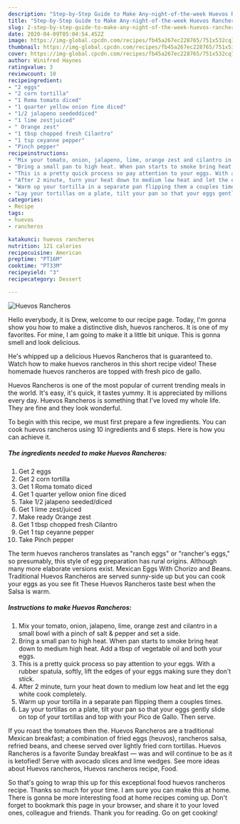 ```yaml
---
description: "Step-by-Step Guide to Make Any-night-of-the-week Huevos Rancheros"
title: "Step-by-Step Guide to Make Any-night-of-the-week Huevos Rancheros"
slug: 2-step-by-step-guide-to-make-any-night-of-the-week-huevos-rancheros
date: 2020-04-09T05:04:54.452Z
image: https://img-global.cpcdn.com/recipes/fb45a267ec228765/751x532cq70/huevos-rancheros-recipe-main-photo.jpg
thumbnail: https://img-global.cpcdn.com/recipes/fb45a267ec228765/751x532cq70/huevos-rancheros-recipe-main-photo.jpg
cover: https://img-global.cpcdn.com/recipes/fb45a267ec228765/751x532cq70/huevos-rancheros-recipe-main-photo.jpg
author: Winifred Haynes
ratingvalue: 3
reviewcount: 10
recipeingredient:
- "2 eggs"
- "2 corn tortilla"
- "1 Roma tomato diced"
- "1 quarter yellow onion fine diced"
- "1/2 jalapeno seededdiced"
- "1 lime zestjuiced"
- " Orange zest"
- "1 tbsp chopped fresh Cilantro"
- "1 tsp ceyanne pepper"
- "Pinch pepper"
recipeinstructions:
- "Mix your tomato, onion, jalapeno, lime, orange zest and cilantro in a small bowl with a pinch of salt &amp; pepper and set a side."
- "Bring a small pan to high heat. When pan starts to smoke bring heat down to medium high heat. Add a tbsp of vegetable oil and both your eggs."
- "This is a pretty quick process so pay attention to your eggs. With a rubber spatula, softly, lift the edges of your eggs making sure they don&#39;t stick."
- "After 2 minute, turn your heat down to medium low heat and let the egg white cook completely."
- "Warm up your tortilla in a separate pan flipping them a couples times."
- "Lay your tortillas on a plate, tilt your pan so that your eggs gently slide on top of your tortillas and top with your Pico de Gallo. Then serve."
categories:
- Recipe
tags:
- huevos
- rancheros

katakunci: huevos rancheros 
nutrition: 121 calories
recipecuisine: American
preptime: "PT16M"
cooktime: "PT33M"
recipeyield: "3"
recipecategory: Dessert

---
```



![Huevos Rancheros](https://img-global.cpcdn.com/recipes/fb45a267ec228765/751x532cq70/huevos-rancheros-recipe-main-photo.jpg)

Hello everybody, it is Drew, welcome to our recipe page. Today, I'm gonna show you how to make a distinctive dish, huevos rancheros. It is one of my favorites. For mine, I am going to make it a little bit unique. This is gonna smell and look delicious.

He&#39;s whipped up a delicious Huevos Rancheros that is guaranteed to. Watch how to make huevos rancheros in this short recipe video! These homemade huevos rancheros are topped with fresh pico de gallo.

Huevos Rancheros is one of the most popular of current trending meals in the world. It's easy, it's quick, it tastes yummy. It is appreciated by millions every day. Huevos Rancheros is something that I've loved my whole life. They are fine and they look wonderful.


To begin with this recipe, we must first prepare a few ingredients. You can cook huevos rancheros using 10 ingredients and 6 steps. Here is how you can achieve it.

<!--inarticleads1-->

##### The ingredients needed to make Huevos Rancheros:

1. Get 2 eggs
1. Get 2 corn tortilla
1. Get 1 Roma tomato diced
1. Get 1 quarter yellow onion fine diced
1. Take 1/2 jalapeno seeded/diced
1. Get 1 lime zest/juiced
1. Make ready  Orange zest
1. Get 1 tbsp chopped fresh Cilantro
1. Get 1 tsp ceyanne pepper
1. Take Pinch pepper


The term huevos rancheros translates as &#34;ranch eggs&#34; or &#34;rancher&#39;s eggs,&#34; so presumably, this style of egg preparation has rural origins. Although many more elaborate versions exist. Mexican Eggs With Chorizo and Beans. Traditional Huevos Rancheros are served sunny-side up but you can cook your eggs as you see fit These Huevos Rancheros taste best when the Salsa is warm. 

<!--inarticleads2-->

##### Instructions to make Huevos Rancheros:

1. Mix your tomato, onion, jalapeno, lime, orange zest and cilantro in a small bowl with a pinch of salt &amp; pepper and set a side.
1. Bring a small pan to high heat. When pan starts to smoke bring heat down to medium high heat. Add a tbsp of vegetable oil and both your eggs.
1. This is a pretty quick process so pay attention to your eggs. With a rubber spatula, softly, lift the edges of your eggs making sure they don&#39;t stick.
1. After 2 minute, turn your heat down to medium low heat and let the egg white cook completely.
1. Warm up your tortilla in a separate pan flipping them a couples times.
1. Lay your tortillas on a plate, tilt your pan so that your eggs gently slide on top of your tortillas and top with your Pico de Gallo. Then serve.


If you roast the tomatoes then the. Huevos Rancheros are a traditional Mexican breakfast; a combination of fried eggs (heuvos), rancheros salsa, refried beans, and cheese served over lightly fried corn tortillas. Huevos Rancheros is a favorite Sunday breakfast — was and will continue to be as it is ketofied! Serve with avocado slices and lime wedges. See more ideas about Huevos rancheros, Huevos rancheros recipe, Food. 

So that's going to wrap this up for this exceptional food huevos rancheros recipe. Thanks so much for your time. I am sure you can make this at home. There is gonna be more interesting food at home recipes coming up. Don't forget to bookmark this page in your browser, and share it to your loved ones, colleague and friends. Thank you for reading. Go on get cooking!
